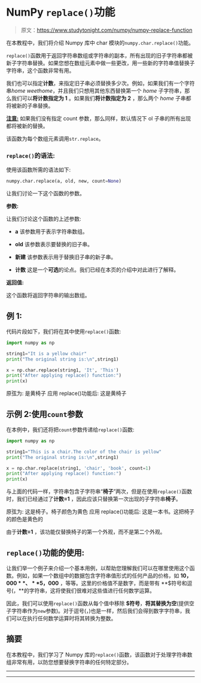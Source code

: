 # NumPy `replace()`功能

> 原文：<https://www.studytonight.com/numpy/numpy-replace-function>

在本教程中，我们将介绍 Numpy 库中 char 模块的`numpy.char.replace()`功能。

`replace()`函数用于返回字符串数组或字符串的副本，所有出现的旧子字符串都被新子字符串替换。如果您想在数组元素中做一些更改，用一些新的字符串值替换子字符串，这个函数非常有用。

我们也可以指定**计数**，来指定旧子串必须替换多少次。例如，如果我们有一个字符串*home weethome*，并且我们只想用其他东西替换第一个 *home* 子字符串，那么我们可以**将计数指定为 1** 。如果我们**将计数指定为 2** ，那么两个 *home* 子串都将被新的子串替换。

<u>**注意:**</u> 如果我们没有指定 count 参数，那么同样，默认情况下 ol 子串的所有出现都将被新的替换。

该函数为每个数组元素调用`str.replace`。

### `replace()`的语法:

使用该函数所需的语法如下:

```py
numpy.char.replace(a, old, new, count=None)
```

让我们讨论一下这个函数的参数。

**参数:**

让我们讨论这个函数的上述参数:

*   **a**
    该参数用于表示字符串数组。

*   **old**
    该参数表示要替换的旧子串。

*   **新建**
    该参数表示用于替换旧子串的新子串。

*   **计数**
    这是一个**可选**的论点。我们已经在本页的介绍中对此进行了解释。

**返回值:**

这个函数将返回字符串的输出数组。

## 例 1:

代码片段如下，我们将在其中使用`replace()`函数:

```py
import numpy as np

string1="It is a yellow chair"
print("The original string is:\n",string1)

x = np.char.replace(string1, 'It', 'This')
print("After applying replace() function:")
print(x)
```

原弦为:
是黄椅子
应用 replace()功能后:
这是黄椅子

## 示例 2:使用`count`参数

在本例中，我们还将把`count`参数传递给`replace()`函数:

```py
import numpy as np

string1="This is a chair.The color of the chair is yellow"
print("The original string is:\n",string1)

x = np.char.replace(string1, 'chair', 'book', count=1)
print("After applying replace() function:")
print(x)
```

与上面的代码一样，字符串包含子字符串“**椅子**”两次，但是在使用`replace()`函数时，我们已经通过了**计数=1** ，因此应该只替换第一次出现的子字符串**椅子**。

原弦为:
这是椅子。椅子颜色为黄色
应用 replace()功能后:
这是一本书。这把椅子的颜色是黄色的

由于**计数=1** ，该功能仅替换椅子的第一个外观，而不是第二个外观。

## `replace()`功能的使用:

让我们举一个例子来介绍一个基本用例，以帮助您理解我们可以在哪里使用这个函数。例如，如果一个数组中的数据包含字符串值形式的任何产品的价格，如 **$10，000** 、 **$5，000** ，等等。这里的价格值不是数字，而是带有 **$符号和逗号(，**的字符串，这将使我们很难对这些值进行任何数学运算。

因此，我们可以使用`replace()`函数从每个值中移除 **$符号**，**将其替换为空**(提供空子字符串作为`new`参数)。对于逗号(，)也是一样，然后我们会得到数字字符串，我们可以在执行任何数学运算时将其转换为整数。

## 摘要

在本教程中，我们学习了 Numpy 库的`replace()`函数，该函数对于处理字符串数组非常有用，以防您想要替换字符串的任何特定部分。

* * *

* * *